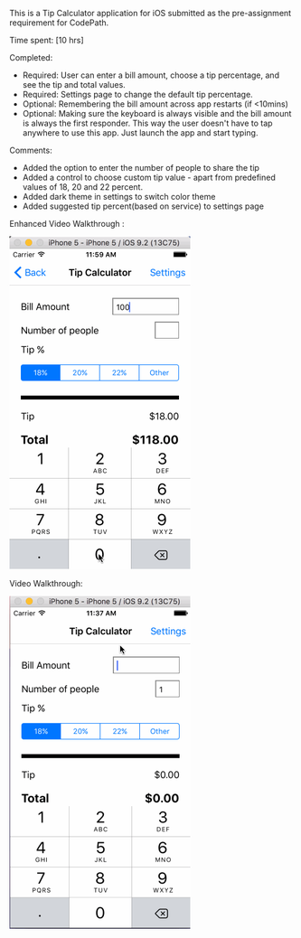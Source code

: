 This is a Tip Calculator application for iOS submitted as the pre-assignment requirement for CodePath.

Time spent: [10 hrs]

Completed:
* Required: User can enter a bill amount, choose a tip percentage, and see the tip and total values.
* Required: Settings page to change the default tip percentage.
* Optional: Remembering the bill amount across app restarts (if <10mins)
* Optional: Making sure the keyboard is always visible and the bill amount is always the first responder. This way the user  doesn't have to tap anywhere to use this app. Just launch the app and start typing.
 
Comments: 
* Added the option to enter the number of people to share the tip
* Added a control to choose custom tip value - apart from predefined values of 18, 20 and 22 percent.
* Added dark theme in settings to switch color theme 
* Added suggested tip percent(based on service) to settings page

Enhanced Video Walkthrough :

![Video Walkthrough](tipCalculatorEnhanced.gif)

Video Walkthrough:

![Video Walkthrough](tipCalculatorGIF.gif)

